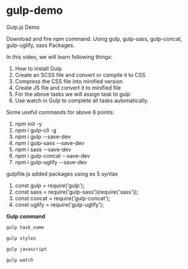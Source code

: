 # gulp-demo
Gulp.js Demo

Download and fire npm command.
Using gulp, gulp-sass, gulp-concat, gulp-uglify, sass Packages.

In this video, we will learn following things:
1. How to install Gulp
2. Create an SCSS file and convert or compile it to CSS
3. Compress the CSS file into minified version
4. Create JS file and convert it to minified file
5. For the above tasks we will assign task to gulp
6. Use watch in Gulp to complete all tasks automatically.

Some useful commands for above 6 points:
1. npm init -y
2. npm i gulp-cli -g
3. npm i gulp --save-dev
4. npm i gulp-sass --save-dev
5. npm i sass --save-dev
6. npm i gulp-concat --save-dev
7. npm i gulp-uglify --save-dev


gulpfile.js added packages using es 5 syntax

1. const gulp = require('gulp');
2. const sass = require('gulp-sass')(require('sass'));
3. const concat = require('gulp-concat');
4. const uglify = require('gulp-uglify');

**Gulp command**

```bash
gulp task_name
```

```bash
gulp styles
```

```bash
gulp javascript
```

```bash
gulp watch
```